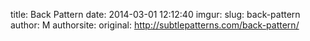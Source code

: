 title: Back Pattern
date: 2014-03-01 12:12:40
imgur: 
slug: back-pattern
author: M
authorsite: 
original: http://subtlepatterns.com/back-pattern/
